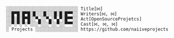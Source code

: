 <!--
hmmhmm https://dev.to/naiive - https://naiive.itch.io
-->
<pre><code>
░░░░░░░░░░░░░░░░░░░░░░░░░░░ Title[⨝]
░░█▀█░█▀█░█░░░█░░░█░█░█▀▀░░ Writers[⨝, ⨝] 
░░█░█░█▀█░░▀▄░░▀▄░▀▄▀░█▀▀░░ Act[OpenSourceProjetcs]
░░▀░▀░▀░▀░░░▀░░░▀░░▀░░▀▀▀░░ Cast[⨝, ⨝, ⨝]
░ Projects ░░░░░░░░░░░░░░░░ https://github.com/naiiveprojects
</code></pre>

